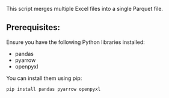 This script merges multiple Excel files into a single Parquet file.

Prerequisites:
---------------
Ensure you have the following Python libraries installed:
- pandas
- pyarrow
- openpyxl

You can install them using pip:
```bash
pip install pandas pyarrow openpyxl
